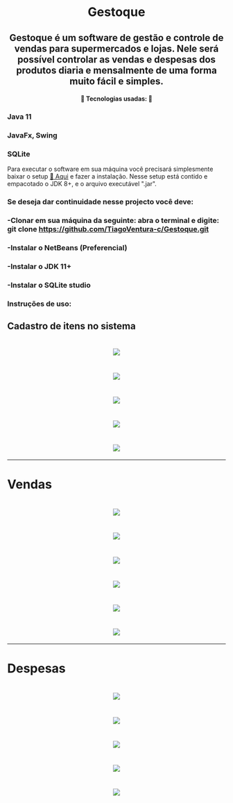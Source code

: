 <h1 align="center">Gestoque</h1>

<h2 align="center"> Gestoque é um software de gestão e controle de vendas para supermercados e lojas. 
Nele será possível controlar as vendas e despesas dos produtos diaria e mensalmente de uma forma muito fácil e simples. </h2>

<h4 align="center"> 
	🚧 Tecnologias usadas: 🚧
</h4>

  ### Java 11
  ### JavaFx, Swing
  ### SQLite

Para executar o software em sua máquina você precisará simplesmente baixar o setup <a href="https://drive.google.com/file/d/1E_IW6jq2-Aw1UYBcTEUem9eMdbmughGk/view?usp=sharing">🔗 Aqui</a></h1> e fazer a instalação. Nesse setup está contido e empacotado o JDK 8+, e o arquivo executável ".jar".

  ### Se deseja dar continuidade nesse projecto você deve:
  ### -Clonar em sua máquina da seguinte: abra o terminal e digite: git clone https://github.com/TiagoVentura-c/Gestoque.git
  ### -Instalar o NetBeans (Preferencial)
  ### -Instalar o JDK 11+
  ### -Instalar o SQLite studio

### Instruções de uso:

<h2> Cadastro de itens no sistema </h2>

<h1 align="center">
   <img src="https://github.com/TiagoVentura-c/Gestoque/blob/main/out/production/Java-Sqlite-Desktop-Application-Water-Sales/view/gestoque/1-TelaItens.png">
</h1>

<h1 align="center">
   <img src="https://github.com/TiagoVentura-c/Gestoque/blob/main/out/production/Java-Sqlite-Desktop-Application-Water-Sales/view/gestoque/2-Novoitem.png">
</h1>

<h1 align="center">
   <img src="https://github.com/TiagoVentura-c/Gestoque/blob/main/out/production/Java-Sqlite-Desktop-Application-Water-Sales/view/gestoque/3-Novoitem%202.png">
</h1>

<h1 align="center">
   <img src="https://github.com/TiagoVentura-c/Gestoque/blob/main/out/production/Java-Sqlite-Desktop-Application-Water-Sales/view/gestoque/4-ItemCadastrado.png">
</h1>

<h1 align="center">
   <img src="https://github.com/TiagoVentura-c/Gestoque/blob/main/out/production/Java-Sqlite-Desktop-Application-Water-Sales/view/gestoque/5-Buscaitens.png">
</h1>

----

<h1>Vendas</h1>

<h1 align="center">
   <img src="https://github.com/TiagoVentura-c/Gestoque/blob/main/out/production/Java-Sqlite-Desktop-Application-Water-Sales/view/gestoque/6-%20TelaVendas.png">
</h1>

<h1 align="center">
   <img src="https://github.com/TiagoVentura-c/Gestoque/blob/main/out/production/Java-Sqlite-Desktop-Application-Water-Sales/view/gestoque/7-Novavenda.png">
</h1>

<h1 align="center">
   <img src="https://github.com/TiagoVentura-c/Gestoque/blob/main/out/production/Java-Sqlite-Desktop-Application-Water-Sales/view/gestoque/8-Itensselecionado.png">
</h1>

<h1 align="center">
   <img src="https://github.com/TiagoVentura-c/Gestoque/blob/main/out/production/Java-Sqlite-Desktop-Application-Water-Sales/view/gestoque/9-Listadevendashoje.png">
</h1>

<h1 align="center">
   <img src="https://github.com/TiagoVentura-c/Gestoque/blob/main/out/production/Java-Sqlite-Desktop-Application-Water-Sales/view/gestoque/9.1-%20Detalhevenda.png">
</h1>

<h1 align="center">
   <img src="https://github.com/TiagoVentura-c/Gestoque/blob/main/out/production/Java-Sqlite-Desktop-Application-Water-Sales/view/gestoque/9.2-Detalhe%20vendapdf.png">
</h1>

----

<h1>Despesas</h1>

<h1 align="center">
   <img src="https://github.com/TiagoVentura-c/Gestoque/blob/main/out/production/Java-Sqlite-Desktop-Application-Water-Sales/view/gestoque/10-Teladespesas.png">
</h1>

<h1 align="center">
   <img src="https://github.com/TiagoVentura-c/Gestoque/blob/main/out/production/Java-Sqlite-Desktop-Application-Water-Sales/view/gestoque/11-Novadespesa.png">
</h1>

<h1 align="center">
   <img src="https://github.com/TiagoVentura-c/Gestoque/blob/main/out/production/Java-Sqlite-Desktop-Application-Water-Sales/view/gestoque/12-Listadespesas.png">
</h1>

<h1 align="center">
   <img src="https://github.com/TiagoVentura-c/Gestoque/blob/main/out/production/Java-Sqlite-Desktop-Application-Water-Sales/view/gestoque/13-Total%20despesaporitem.png">
</h1>

<h1 align="center">
   <img src="https://github.com/TiagoVentura-c/Gestoque/blob/main/out/production/Java-Sqlite-Desktop-Application-Water-Sales/view/gestoque/14-Totaldespesaspdf.png">
</h1>















